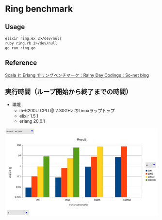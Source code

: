 # Ring benchmark

## Usage

    elixir ring.ex 2>/dev/null
    ruby ring.rb 2>/dev/null
    go run ring.go

## Reference

[Scala と Erlang でリングベンチマーク：Rainy Day Codings：So-net blog](http://rainyday.blog.so-net.ne.jp/2007-05-20)

## 実行時間（ループ開始から終了までの時間）

* 環境
  * i5-6200U CPU @ 2.30GHz のLinuxラップトップ
  * elixir 1.5.1
  * erlang 20.0.1

![](elixir.png)
